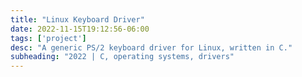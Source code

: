 ```yaml
---
title: "Linux Keyboard Driver"
date: 2022-11-15T19:12:56-06:00
tags: ['project']
desc: "A generic PS/2 keyboard driver for Linux, written in C."
subheading: "2022 | C, operating systems, drivers"
---
```


